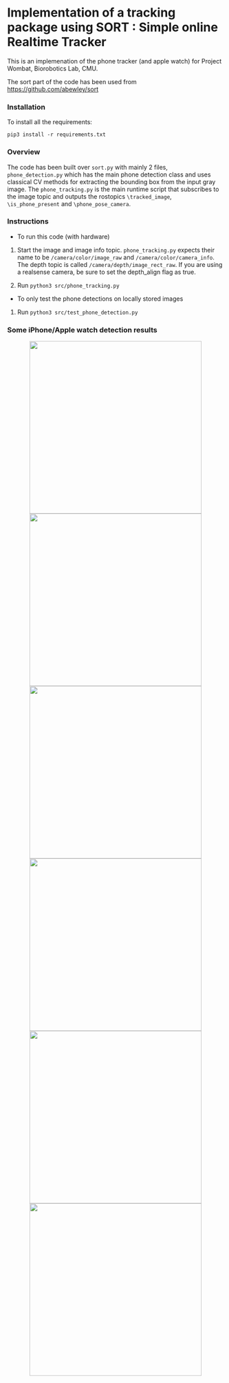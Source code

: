 # Implementation of a tracking package using SORT : Simple online Realtime Tracker 

This is an implemenation of the phone tracker (and apple watch) for Project Wombat, Biorobotics Lab, CMU.

The sort part of the code has been used from https://github.com/abewley/sort

### Installation
To install all the requirements:
```
pip3 install -r requirements.txt
```

### Overview

The code has been built over `sort.py` with mainly 2 files, `phone_detection.py` which has the main phone detection class and uses classical CV methods for extracting the bounding box from the input gray image. The `phone_tracking.py` is the main runtime script that subscribes to the image topic and outputs the rostopics  `\tracked_image`, `\is_phone_present`  and `\phone_pose_camera`.


### Instructions 
- To run this code (with hardware)

1. Start the image and image info topic. `phone_tracking.py` expects their name to be `/camera/color/image_raw` and `/camera/color/camera_info`. The depth topic is called `/camera/depth/image_rect_raw`. If you are using a realsense camera, be sure to set the depth_align flag as true. 

2. Run `python3 src/phone_tracking.py`

- To only test the phone detections on locally stored images

1. Run `python3 src/test_phone_detection.py` 

### Some iPhone/Apple watch detection results
<p align="center">
  <img src="results/8_detected.png" width="400" />
  <img src="results/9_detected.png" width="400" />
  <img src="results/10_detected.png" width="400" />
  <img src="results/11_detected.png" width="400" />
  <img src="results/12_detected.png" width="400" />
  <img src="results/13_detected.png" width="400" />
</p>



